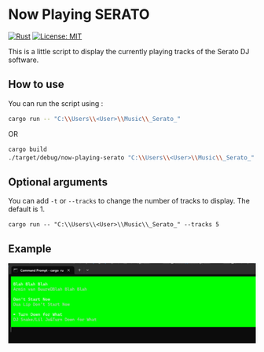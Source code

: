 Now Playing SERATO
===

[![Rust](https://github.com/Julien-cpsn/NowPlayingSerato/actions/workflows/rust.yml/badge.svg)](https://github.com/Julien-cpsn/NowPlayingSerato/actions/workflows/rust.yml)
[![License: MIT](https://img.shields.io/badge/License-MIT-yellow.svg)](https://opensource.org/licenses/MIT)

This is a little script to display the currently playing tracks of the Serato DJ software.

## How to use

You can run the script using :
```bash
cargo run -- "C:\\Users\\<User>\\Music\\_Serato_"
```

OR

```bash
cargo build
./target/debug/now-playing-serato "C:\\Users\\<User>\\Music\\_Serato_"
```

## Optional arguments

You can add `-t` or `--tracks` to change the number of tracks to display. The default is 1.

```shell
cargo run -- "C:\\Users\\<User>\\Music\\_Serato_" --tracks 5
```

## Example

![alt text](https://github.com/Julien-cpsn/NowPlayingSerato/blob/main/example.png)
